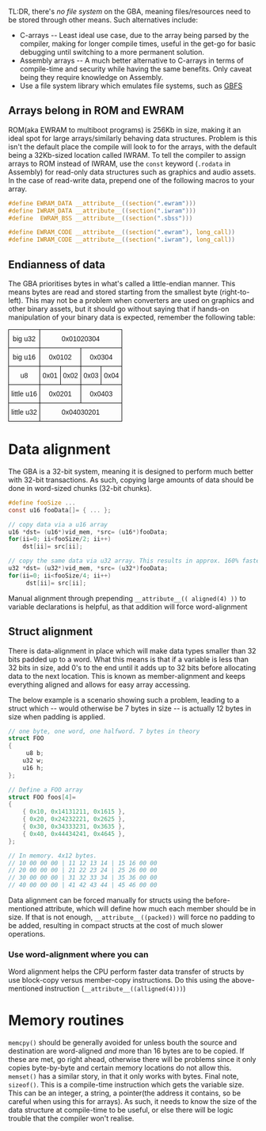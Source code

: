 TL:DR, there's *no file system* on the GBA, meaning files/resources need to be stored through other means. Such alternatives include:
- C-arrays -- Least ideal use case, due to the array being parsed by the compiler, making for longer compile times, useful in the get-go for basic debugging until switching to a more permanent solution.
- Assembly arrays -- A much better alternative to C-arrays in terms of compile-time and security while having the same benefits. Only caveat being they require knowledge on Assembly.
- Use a file system library which emulates file systems, such as [GBFS](http://www.pineight.com/gba/#gbfs)

## Arrays belong in ROM and EWRAM

ROM(aka EWRAM to multiboot programs) is 256Kb in size, making it an ideal spot for large arrays/similarly behaving data structures. Problem is this isn't the default place the compile will look to for the arrays, with the default being a 32Kb-sized location called IWRAM. To tell the compiler to assign arrays to ROM instead of IWRAM, use the `const` keyword (`.rodata` in Assembly) for read-only data structures such as graphics and audio assets. In the case of read-write data, prepend one of the following macros to your array.

```c
#define EWRAM_DATA __attribute__((section(".ewram")))
#define IWRAM_DATA __attribute__((section(".iwram")))
#define  EWRAM_BSS __attribute__((section(".sbss")))

#define EWRAM_CODE __attribute__((section(".ewram"), long_call))
#define IWRAM_CODE __attribute__((section(".iwram"), long_call))
```

## Endianness of data

The GBA prioritises bytes in what's called a little-endian manner. This means bytes are read and stored starting from the smallest byte (right-to-left). This may not be a problem when converters are used on graphics and other binary assets, but it should go without saying that if hands-on manipulation of your binary data is expected, remember the following table:

<style type="text/css">
.tg  {border-collapse:collapse;border-spacing:0;}
.tg td{font-family:Arial, sans-serif;font-size:14px;padding:10px 5px;border-style:solid;border-width:1px;overflow:hidden;word-break:normal;border-color:black;}
.tg th{font-family:Arial, sans-serif;font-size:14px;font-weight:normal;padding:10px 5px;border-style:solid;border-width:1px;overflow:hidden;word-break:normal;border-color:black;}
.tg .tg-s6z2{text-align:center}
.tg .tg-baqh{text-align:center;vertical-align:top}
@media screen and (max-width: 767px) {.tg {width: auto !important;}.tg col {width: auto !important;}.tg-wrap {overflow-x: auto;-webkit-overflow-scrolling: touch;}}</style>
<div class="tg-wrap"><table class="tg">
  <tr>
    <td class="tg-s6z2">big u32</td>
    <td class="tg-s6z2" colspan="4">0x01020304</td>
  </tr>
  <tr>
    <td class="tg-s6z2">big u16</td>
    <td class="tg-s6z2" colspan="2">0x0102</td>
    <td class="tg-baqh" colspan="2">0x0304</td>
  </tr>
  <tr>
    <td class="tg-baqh">u8</td>
    <td class="tg-baqh">0x01</td>
    <td class="tg-baqh">0x02</td>
    <td class="tg-baqh">0x03</td>
    <td class="tg-baqh">0x04</td>
  </tr>
  <tr>
    <td class="tg-s6z2">little u16</td>
    <td class="tg-s6z2" colspan="2">0x0201</td>
    <td class="tg-baqh" colspan="2">0x0403</td>
  </tr>
  <tr>
    <td class="tg-baqh">little u32</td>
    <td class="tg-baqh" colspan="4">0x04030201</td>
  </tr>
</table></div>

# Data alignment

The GBA is a 32-bit system, meaning it is designed to perform much better with 32-bit transactions. As such, copying large amounts of data should be done in word-sized chunks (32-bit chunks).

```c
#define fooSize ...
const u16 fooData[]= { ... };

// copy data via a u16 array
u16 *dst= (u16*)vid_mem, *src= (u16*)fooData;
for(ii=0; ii<fooSize/2; ii++)
    dst[ii]= src[ii];

// copy the same data via u32 array. This results in approx. 160% faster operation
u32 *dst= (u32*)vid_mem, *src= (u32*)fooData;
for(ii=0; ii<fooSize/4; ii++)
     dst[ii]= src[ii];
```

Manual alignment through prepending `__attribute__(( aligned(4) ))` to variable declarations is helpful, as that addition will force word-alignment

## Struct alignment
There is data-alignment in place which will make data types smaller than 32 bits padded up to a word. What this means is that if a variable is less than 32 bits in size, add 0's to the end until it adds up to 32 bits before allocating data to the next location. This is known as member-alignment and keeps everything aligned and allows for easy array accessing.

The below example is a scenario showing such a problem, leading to a struct which -- would otherwise be 7 bytes in size -- is actually 12 bytes in size when padding is applied.
```c
// one byte, one word, one halfword. 7 bytes in theory
struct FOO
{
     u8 b;
    u32 w;
    u16 h;
};

// Define a FOO array
struct FOO foos[4]= 
{
    { 0x10, 0x14131211, 0x1615 }, 
    { 0x20, 0x24232221, 0x2625 }, 
    { 0x30, 0x34333231, 0x3635 }, 
    { 0x40, 0x44434241, 0x4645 }, 
};

// In memory. 4x12 bytes.
// 10 00 00 00 | 11 12 13 14 | 15 16 00 00
// 20 00 00 00 | 21 22 23 24 | 25 26 00 00
// 30 00 00 00 | 31 32 33 34 | 35 36 00 00
// 40 00 00 00 | 41 42 43 44 | 45 46 00 00
```

Data alignment can be forced manually for structs using the before-mentioned attribute, which will define how much each member should be in size. If that is not enough, `__attribute__((packed))`  will force no padding to be added, resulting in compact structs at the cost of much slower operations.

### Use word-alignment where you can
Word alignment helps the CPU perform faster data transfer of structs by use block-copy versus member-copy instructions. Do this using the above-mentioned instruction (`__attribute__((alligned(4)))`)

# Memory routines

`memcpy()` should be generally avoided for unless bouth the source and destination are word-aligned _and_ more than 16 bytes are to be copied. If these are met, go right ahead, otherwise there will be problems since it only copies byte-by-byte and certain memory locations do not allow this.
`memset()` has a similar story, in that it only works with bytes.
Final note, `sizeof()`. This is a compile-time instruction which gets the variable size. This can be an integer, a string, a pointer(the address it contains, so be careful when using this for arrays). As such, it needs to know the size of the data structure at compile-time to be useful, or else there will be logic trouble that the compiler won't realise.
